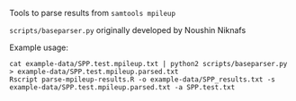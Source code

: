 Tools to parse results from `samtools mpileup`

`scripts/baseparser.py` originally developed by Noushin Niknafs  

Example usage: 

```
cat example-data/SPP.test.mpileup.txt | python2 scripts/baseparser.py > example-data/SPP.test.mpileup.parsed.txt
Rscript parse-mpileup-results.R -o example-data/SPP_results.txt -s example-data/SPP.test.mpileup.parsed.txt -a SPP.test.txt
```


